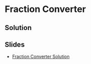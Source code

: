
# Fraction Converter

## Solution


## Slides

* [Fraction Converter Solution](https://docs.google.com/a/hackreactor.com/presentation/d/1yIau4T3x_-gL18VPBbYfe1DdwUkMlyUhiSoKHY4__bQ/embed?start=false&loop=false&delayms=3000)
